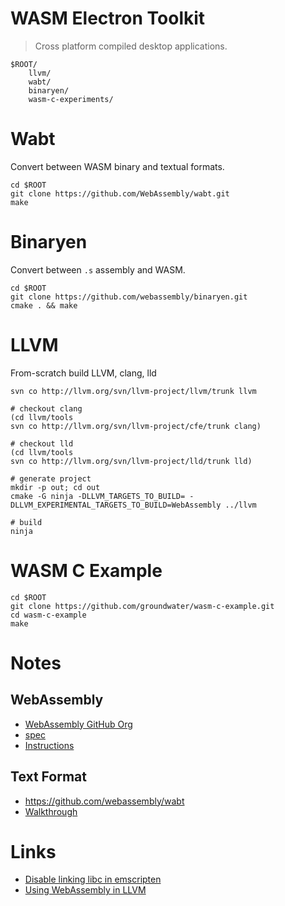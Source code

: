 # WASM Electron Toolkit

> Cross platform compiled desktop applications.

```
$ROOT/
    llvm/
    wabt/
    binaryen/
    wasm-c-experiments/
```

# Wabt

Convert between WASM binary and textual formats.

```
cd $ROOT
git clone https://github.com/WebAssembly/wabt.git
make
```

# Binaryen

Convert between `.s` assembly and WASM.

```
cd $ROOT
git clone https://github.com/webassembly/binaryen.git
cmake . && make
```

# LLVM

From-scratch build LLVM, clang, lld

```
svn co http://llvm.org/svn/llvm-project/llvm/trunk llvm

# checkout clang
(cd llvm/tools
svn co http://llvm.org/svn/llvm-project/cfe/trunk clang)

# checkout lld
(cd llvm/tools
svn co http://llvm.org/svn/llvm-project/lld/trunk lld)

# generate project
mkdir -p out; cd out
cmake -G ninja -DLLVM_TARGETS_TO_BUILD= -DLLVM_EXPERIMENTAL_TARGETS_TO_BUILD=WebAssembly ../llvm

# build
ninja
```

# WASM C Example

```
cd $ROOT
git clone https://github.com/groundwater/wasm-c-example.git
cd wasm-c-example
make
```

# Notes

## WebAssembly

- [WebAssembly GitHub Org](https://github.com/WebAssembly)
- [spec](https://github.com/WebAssembly/spec)
- [Instructions](https://github.com/sunfishcode/wasm-reference-manual/blob/master/WebAssembly.md)

## Text Format

- https://github.com/webassembly/wabt
- [Walkthrough](https://developer.mozilla.org/en-US/docs/WebAssembly/Understanding_the_text_format)

# Links

- [Disable linking libc in emscripten](https://stackoverflow.com/questions/41653792/disable-linking-libc-in-emscripten)
- [Using WebAssembly in LLVM](https://gist.github.com/yurydelendik/4eeff8248aeb14ce763e)
